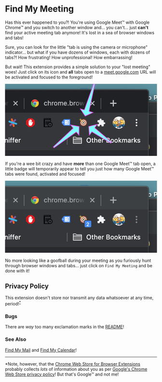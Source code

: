 # Find My Meeting

Has this ever happened to you?! You're using Google Meet™ with Google Chrome™ and you switch to another window and... you can't... just **can't** find your active meeting tab anymore! It's lost in a sea of browser windows and tabs!

Sure, you can look for the little "tab is using the camera or microphone" indicator... but what if you have dozens of windows, each with dozens of tabs?! How frustrating! How unprofessional! How embarrassing!

But wait! This extension provides a simple solution to your "lost meeting" woes! Just click on its icon and **all** tabs open to a [meet.google.com](https://meet.google.com) URL will be activated and focused to the foreground!

![Example with Arrows](images/example-arrows.png)

If you're a wee bit crazy and have **more** than one Google Meet™ tab open, a little badge will temporarily appear to tell you just how many Google Meet™ tabs were found, activated and focused!

![Example with Count](images/example-count.png)

No more looking like a goofball during your meeting as you furiously hunt through browser windows and tabs... just click on `Find My Meeting` and be done with it!

## Privacy Policy

This extension doesn't store nor transmit any data whatsoever at any time, period!<sup>[*](#footnote)</sup>

### Bugs

There are _way_ too many exclamation marks in the [README](README.md)!

### See Also

[Find My Mail](https://github.com/adfernandes/find-my-meeting/tree/find-my-mail) and [Find My Calendar](https://github.com/adfernandes/find-my-meeting/tree/find-my-calendar)!

-----

<a name="footnote">*</a>Note, however, that the [Chrome Web Store for Browser Extensions](https://chrome.google.com/webstore/category/extensions) probably collects _lots_ of information about you as per [Google's Chrome Web Store privacy policy](https://policies.google.com/privacy)! But that's Google™ and not me!
